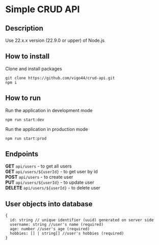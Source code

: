 # Simple CRUD API  
## Description  
Use 22.x.x version (22.9.0 or upper) of Node.js
## How to install  
Clone and install packages
```
git clone https://github.com/vigo44/crud-api.git
npm i
```
## How to run  
Run the application in development mode
```
npm run start:dev
```
Run the application in production mode
```
npm run start:prod
```
## Endpoints  
**GET** `api/users` - to get all users  
**GET** `api/users/${userId}` - to get user by id  
**POST** `api/users` - to create user   
**PUT** `api/users/${userId}` - to update user   
**DELETE** `api/users/${userId}` - to delete user 

## User objects into database 
```
{
  id: string // unique identifier (uuid) generated on server side
  username: string //user's name (required)
  age: number //user's age (required)
  hobbies: [] | string[] //user's hobbies (required)
}
```
